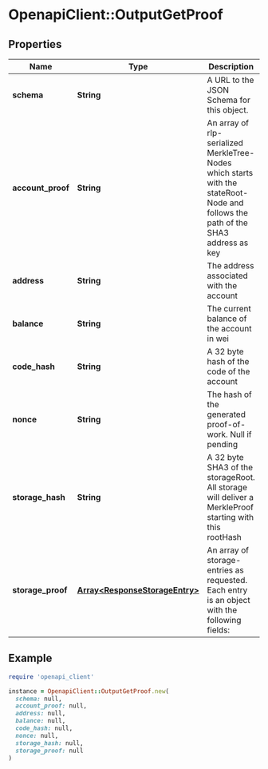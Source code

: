 # OpenapiClient::OutputGetProof

## Properties

| Name | Type | Description | Notes |
| ---- | ---- | ----------- | ----- |
| **schema** | **String** | A URL to the JSON Schema for this object. | [optional][readonly] |
| **account_proof** | **String** | An array of rlp-serialized MerkleTree-Nodes which starts with the stateRoot-Node and follows the path of the SHA3 address as key |  |
| **address** | **String** | The address associated with the account |  |
| **balance** | **String** | The current balance of the account in wei |  |
| **code_hash** | **String** | A 32 byte hash of the code of the account |  |
| **nonce** | **String** | The hash of the generated proof-of-work. Null if pending |  |
| **storage_hash** | **String** | A 32 byte SHA3 of the storageRoot. All storage will deliver a MerkleProof starting with this rootHash |  |
| **storage_proof** | [**Array&lt;ResponseStorageEntry&gt;**](ResponseStorageEntry.md) | An array of storage-entries as requested. Each entry is an object with the following fields: |  |

## Example

```ruby
require 'openapi_client'

instance = OpenapiClient::OutputGetProof.new(
  schema: null,
  account_proof: null,
  address: null,
  balance: null,
  code_hash: null,
  nonce: null,
  storage_hash: null,
  storage_proof: null
)
```

